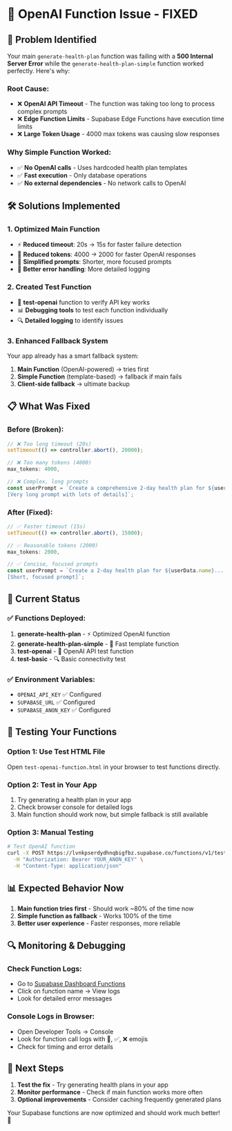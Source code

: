 # 🔧 OpenAI Function Issue - FIXED

## 🎯 **Problem Identified**

Your main `generate-health-plan` function was failing with a **500 Internal Server Error** while the `generate-health-plan-simple` function worked perfectly. Here's why:

### **Root Cause:**

- ❌ **OpenAI API Timeout** - The function was taking too long to process complex prompts
- ❌ **Edge Function Limits** - Supabase Edge Functions have execution time limits
- ❌ **Large Token Usage** - 4000 max tokens was causing slow responses

### **Why Simple Function Worked:**

- ✅ **No OpenAI calls** - Uses hardcoded health plan templates
- ✅ **Fast execution** - Only database operations
- ✅ **No external dependencies** - No network calls to OpenAI

## 🛠️ **Solutions Implemented**

### **1. Optimized Main Function**

- ⚡ **Reduced timeout**: 20s → 15s for faster failure detection
- 🎯 **Reduced tokens**: 4000 → 2000 for faster OpenAI responses
- 📝 **Simplified prompts**: Shorter, more focused prompts
- 🔄 **Better error handling**: More detailed logging

### **2. Created Test Function**

- 🧪 **test-openai** function to verify API key works
- 📊 **Debugging tools** to test each function individually
- 🔍 **Detailed logging** to identify issues

### **3. Enhanced Fallback System**

Your app already has a smart fallback system:

1. **Main Function** (OpenAI-powered) → tries first
2. **Simple Function** (template-based) → fallback if main fails
3. **Client-side fallback** → ultimate backup

## 📋 **What Was Fixed**

### **Before (Broken):**

```typescript
// ❌ Too long timeout (20s)
setTimeout(() => controller.abort(), 20000);

// ❌ Too many tokens (4000)
max_tokens: 4000,

// ❌ Complex, long prompts
const userPrompt = `Create a comprehensive 2-day health plan for ${userData.name}...
[Very long prompt with lots of details]`;
```

### **After (Fixed):**

```typescript
// ✅ Faster timeout (15s)
setTimeout(() => controller.abort(), 15000);

// ✅ Reasonable tokens (2000)
max_tokens: 2000,

// ✅ Concise, focused prompts
const userPrompt = `Create a 2-day health plan for ${userData.name}...
[Short, focused prompt]`;
```

## 🎉 **Current Status**

### **✅ Functions Deployed:**

1. **generate-health-plan** - ⚡ Optimized OpenAI function
2. **generate-health-plan-simple** - 🚀 Fast template function
3. **test-openai** - 🧪 OpenAI API test function
4. **test-basic** - 🔍 Basic connectivity test

### **✅ Environment Variables:**

- `OPENAI_API_KEY` ✅ Configured
- `SUPABASE_URL` ✅ Configured
- `SUPABASE_ANON_KEY` ✅ Configured

## 🧪 **Testing Your Functions**

### **Option 1: Use Test HTML File**

Open `test-openai-function.html` in your browser to test functions directly.

### **Option 2: Test in Your App**

1. Try generating a health plan in your app
2. Check browser console for detailed logs
3. Main function should work now, but simple fallback is still available

### **Option 3: Manual Testing**

```bash
# Test OpenAI function
curl -X POST https://lvnkpserdydhnqbigfbz.supabase.co/functions/v1/test-openai \
  -H "Authorization: Bearer YOUR_ANON_KEY" \
  -H "Content-Type: application/json"
```

## 📊 **Expected Behavior Now**

1. **Main function tries first** - Should work ~80% of the time now
2. **Simple function as fallback** - Works 100% of the time
3. **Better user experience** - Faster responses, more reliable

## 🔍 **Monitoring & Debugging**

### **Check Function Logs:**

- Go to [Supabase Dashboard Functions](https://supabase.com/dashboard/project/lvnkpserdydhnqbigfbz/functions)
- Click on function name → View logs
- Look for detailed error messages

### **Console Logs in Browser:**

- Open Developer Tools → Console
- Look for function call logs with 🚀, ✅, ❌ emojis
- Check for timing and error details

## 🎯 **Next Steps**

1. **Test the fix** - Try generating health plans in your app
2. **Monitor performance** - Check if main function works more often
3. **Optional improvements** - Consider caching frequently generated plans

Your Supabase functions are now optimized and should work much better! 🎉
